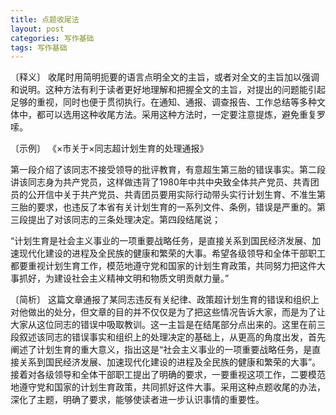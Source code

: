 ```yaml
---
title: 点题收尾法
layout: post
categories: 写作基础
tags: 写作基础
---
```


〔释义〕 收尾时用简明扼要的语言点明全文的主旨，或者对全文的主旨加以强调和说明。这种方法有利于读者更好地理解和把握全文的主旨，对提出的问题能引起足够的重视，同时也便于贯彻执行。在通知、通报、调查报告、工作总结等多种文体中，都可以选用这种收尾方法。采用这种方法时，一定要注意提炼，避免重复罗嗦。

〔示例〕 《×市关于×同志超计划生育的处理通报》

第一段介绍了该同志不接受领导的批评教育，有意超生第三胎的错误事实。第二段讲该同志身为共产党员，这样做违背了1980年中共中央致全体共产党员、共青团员的公开信中关于共产党员、共青团员要用实际行动带头实行计划生育、不准生第三胎的要求，也违反了本省有关计划生育的一系列文件、条例，错误是严重的。第三段提出了对该同志的三条处理决定。第四段结尾说；

“计划生育是社会主义事业的一项重要战略任务，是直接关系到国民经济发展、加速现代化建设的进程及全民族的健康和繁荣的大事。希望各级领导和全体干部职工都要重视计划生育工作，模范地遵守党和国家的计划生育政策，共同努力把这件大事抓好，为建设社会主义精神文明和物质文明贡献力量。”

〔简析〕 这篇文章通报了某同志违反有关纪律、政策超计划生育的错误和组织上对他做出的处分，但文章的目的并不仅仅是为了把这些情况告诉大家，而是为了让大家从这位同志的错误中吸取教训。这一主旨是在结尾部分点出来的。这里在前三段叙述该同志的错误事实和组织上的处理决定的基础上，从更高的角度出发，首先阐述了计划生育的重大意义，指出这是“社会主义事业的一项重要战略任务，是直接关系到国民经济发展、加速现代化建设的进程及全民族的健康和繁荣的大事”。接着对各级领导和全体干部职工提出了明确的要求，一要重视这项工作，二要模范地遵守党和国家的计划生育政策，共同抓好这件大事。采用这种点题收尾的办法，深化了主题，明确了要求，能够使读者进一步认识事情的重要性。 